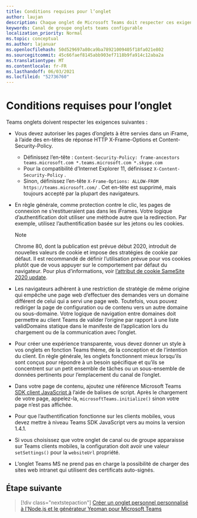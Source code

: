 ```yaml
---
title: Conditions requises pour l’onglet
author: laujan
description: Chaque onglet de Microsoft Teams doit respecter ces exigences.
keywords: Canal de groupe onglets teams configurable
localization_priority: Normal
ms.topic: conceptual
ms.author: lajanuar
ms.openlocfilehash: 50d529697a80ca9ba78921009405f18fa021e802
ms.sourcegitcommit: 45c66faef8145abb903ef7118b9fa914c12aba2a
ms.translationtype: MT
ms.contentlocale: fr-FR
ms.lasthandoff: 06/03/2021
ms.locfileid: "52736760"
---
```

# <a name="tab-requirements"></a>Conditions requises pour l’onglet

Teams onglets doivent respecter les exigences suivantes :

* Vous devez autoriser les pages d’onglets à être servies dans un iFrame, à l’aide des en-têtes de réponse HTTP X-Frame-Options et Content-Security-Policy.
  * Définissez l’en-tête : `Content-Security-Policy: frame-ancestors teams.microsoft.com *.teams.microsoft.com *.skype.com`
  * Pour la compatibilité d’Internet Explorer 11, définissez `X-Content-Security-Policy` .
  * Sinon, définissez l’en-tête `X-Frame-Options: ALLOW-FROM https://teams.microsoft.com/` . Cet en-tête est supprimé, mais toujours accepté par la plupart des navigateurs.
* En règle générale, comme protection contre le clic, les pages de connexion ne s’restitueraient pas dans les iFrames. Votre logique d’authentification doit utiliser une méthode autre que la redirection. Par exemple, utilisez l’authentification basée sur les jetons ou les cookies.

    > [!NOTE]
    > Chrome 80, dont la publication est prévue début 2020, introduit de nouvelles valeurs de cookie et impose des stratégies de cookie par défaut. Il est recommandé de définir l’utilisation prévue pour vos cookies plutôt que de vous appuyer sur le comportement par défaut du navigateur. Pour plus d’informations, voir [l’attribut de cookie SameSite 2020 update](../../resources/samesite-cookie-update.md).

* Les navigateurs adhèrent à une restriction de stratégie de même origine qui empêche une page web d’effectuer des demandes vers un domaine différent de celui qui a servi une page web. Toutefois, vous pouvez rediriger la page de configuration ou de contenu vers un autre domaine ou sous-domaine. Votre logique de navigation entre domaines doit permettre au client Teams de valider l’origine par rapport à une liste validDomains statique dans le manifeste de l’application lors du chargement ou de la communication avec l’onglet.

* Pour créer une expérience transparente, vous devez donner un style à vos onglets en fonction Teams thème, de la conception et de l’intention du client. En règle générale, les onglets fonctionnent mieux lorsqu’ils sont conçus pour répondre à un besoin spécifique et qu’ils se concentrent sur un petit ensemble de tâches ou un sous-ensemble de données pertinents pour l’emplacement du canal de l’onglet.

* Dans votre page de contenu, ajoutez une référence Microsoft Teams [SDK client JavaScript à](/javascript/api/overview/msteams-client) l’aide de balises de script. Après le chargement de votre page, appelez-la, `microsoftTeams.initialize()` sinon votre page n’est pas affichée.

* Pour que l’authentification fonctionne sur les clients mobiles, vous devez mettre à niveau Teams SDK JavaScript vers au moins la version 1.4.1.

* Si vous choisissez que votre onglet de canal ou de groupe apparaisse sur Teams clients mobiles, la configuration doit avoir une valeur `setSettings()` pour la `websiteUrl` propriété.

* L’onglet Teams MS ne prend pas en charge la possibilité de charger des sites web intranet qui utilisent des certificats auto-signés.

## <a name="next-step"></a>Étape suivante

> [!div class="nextstepaction"]
> [Créer un onglet personnel personnalisé à l'Node.js et le générateur Yeoman pour Microsoft Teams](~/tabs/quickstarts/create-personal-tab-node-yeoman.md)
